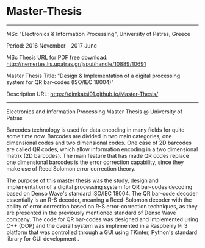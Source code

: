 # Master-Thesis
-----------------------------------------------------------------------------------------------------------------------------
MSc "Electronics & Information Processing", University of Patras, Greece

Period: 2016 November - 2017 June

MSc Thesis URL for PDF free download: http://nemertes.lis.upatras.gr/jspui/handle/10889/10691

Master Thesis Title: "Design &amp; Implementation of a digital processing system for QR bar-codes (ISO/IEC 18004)"

Description URL: https://dimkatsi91.github.io/Master-Thesis/ 

-----------------------------------------------------------------------------------------------------------------------------
Electronics and Information Processing Master Thesis @ University of Patras

Barcodes technology is used for data encoding in many fields for quite some time now. Barcodes are divided in two main categories, 
one dimensional codes and two dimensional codes. One case of 2D barcodes are called QR codes, which allow information encoding in 
a two dimensional matrix (2D barcodes). The main feature that has made QR codes replace one dimensional barcodes is the error
correction capability, since they make use of Reed Solomon error correction theory. 

The purpose of this master thesis was the study, design and implementation of a digital processing system for QR bar-codes
decoding based on Denso Wave's standard ISO/IEC 18004. The QR bar-code decoder essentially is an R-S decoder, meaning a 
Reed-Solomon decoder with the ability of error correction based on R-S error-correction techniques, as they are presented 
in the previously mentioned standard of Denso Wave company. The code for QR bar-codes was designed and implemented using C++ 
(OOP) and the overall system was implemented in a Raspberry Pi 3 platform that was controlled through a GUI using TKinter, 
Python's standard library for GUI development .

